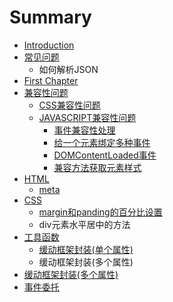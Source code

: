 # Summary

* [Introduction](README.md)
* [常见问题](常见问题.md)
    * 如何解析JSON
* [First Chapter](chapter1.md)
* [兼容性问题](兼容性问题、.md)
    * [CSS兼容性问题](css兼容性问题.md)
    * [JAVASCRIPT兼容性问题](javascript兼容性问题.md)
        * [事件兼容性处理](事件兼容性.md)
        * [给一个元素绑定多种事件](给一个元素绑定多种事件.md)
        * [DOMContentLoaded事件](domcontentloaded事件.md)
        * [兼容方法获取元素样式](兼容方法获取元素样式.md)
* [HTML](html.md)
    * [meta](meta.md)
* [CSS](css.md)
    * [margin和panding的百分比设置](margin和panding的百分比设置.md)
    * div元素水平居中的方法
* [工具函数](工具函数.md)
    * [缓动框架封装\(单个属性\)](sss.md)
    * 缓动框架封装\(多个属性\)
* [缓动框架封装\(多个属性\)](缓动框架封装多个属性.md)
* [事件委托](javascript.md)

